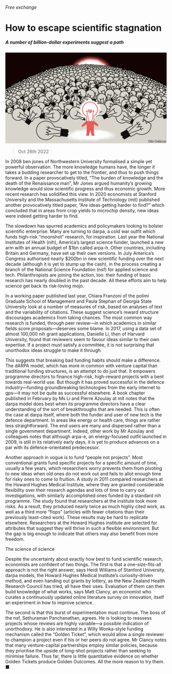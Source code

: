 ###### Free exchange

# How to escape scientific stagnation 

##### A number of billion-dollar experiments suggest a path 

![image](images/20221029_FND000.jpg) 

> Oct 26th 2022 

In 2008 ben jones of Northwestern University formalised a simple yet powerful observation. The more knowledge humans have, the longer it takes a budding researcher to get to the frontier, and thus to push things forward. In a paper provocatively titled, “The burden of knowledge and the death of the Renaissance man”, Mr Jones argued humanity’s growing knowledge would slow scientific progress and thus economic growth. More recent research has solidified this view. In 2020 economists at Stanford University and the Massachusetts Institute of Technology (mit) published another provocatively titled paper, “Are ideas getting harder to find?” which concluded that in areas from crop yields to microchip density, new ideas were indeed getting harder to find.

The slowdown has spurred academics and policymakers looking to bolster scientific enterprise. Many are turning to darpa, a cold war outfit which funds high-risk “moonshot” research, for inspiration. Last year the National Institutes of Health (nih), America’s largest science funder, launched a new arm with an annual budget of $1bn called arpa-h. Other countries, including Britain and Germany, have set up their own versions. In July America’s Congress authorised nearly $200bn in new scientific funding over the next decade (although it is yet to stump up the cash), in the process creating a branch of the National Science Foundation (nsf) for applied science and tech. Philanthropists are joining the action, too: their funding of basic research has nearly doubled in the past decade. All these efforts aim to help science get back its risk-loving mojo. 

In a working paper published last year, Chiara Franzoni of the polimi Graduate School of Management and Paula Stephan of Georgia State University look at a number of measures of risk, based on analyses of text and the variability of citations. These suggest science’s reward structure discourages academics from taking chances. The most common way research is funded, through peer review—in which academics in similar fields score proposals—deserves some blame. In 2017, using a data set of almost 100,000 nih grant applications, Danielle Li, then of Harvard University, found that reviewers seem to favour ideas similar to their own expertise. If a project must satisfy a committee, it is not surprising that unorthodox ideas struggle to make it through.

This suggests that breaking bad funding habits should make a difference. The dARPA model, which has more in common with venture capital than traditional funding structures, is an attempt to do just that. It empowers programme directors to finance high-risk, high-reward projects with a bent towards real-world use. But though it has proved successful in the defence industry—funding groundbreaking technologies from the early internet to gps—it may not be quite as successful elsewhere. A book chapter published in February by Ms Li and Pierre Azoulay at mit notes that the darpa model does best when its programme directors have a clear understanding of the sort of breakthroughs that are needed. This is often the case at darpa itself, where both the funder and user of new tech is the defence department. In areas like energy or health care, things are rather less straightforward. The end users are many and dispersed rather than a single government department. Indeed, other work by Mr Azoulay and colleagues notes that although arpa-e, an energy-focused outfit launched in 2009, is still in its relatively early days, it is yet to produce advances on a par with its defence-orientated predecessor.

Another approach in vogue is to fund “people not projects”. Most conventional grants fund specific projects for a specific amount of time, usually a few years, which researchers worry prevents them from pivoting to new ideas when old ones do not work out and fails to allot enough time for risky ones to come to fruition. A study in 2011 compared researchers at the Howard Hughes Medical Institute, where they are granted considerable flexibility over their research agendas and lots of time to carry out investigations, with similarly accomplished ones funded by a standard nih programme. The study found that researchers at the institute took more risks. As a result, they produced nearly twice as much highly cited work, as well as a third more “flops” (articles with fewer citations than their previously least-cited work). These results may be hard to replicate elsewhere. Researchers at the Howard Hughes institute are selected for attributes that suggest they will thrive in such a flexible environment. But the gap is big enough to indicate that others may also benefit from more freedom.

The science of science

Despite the uncertainty about exactly how best to fund scientific research, economists are confident of two things. The first is that a one-size-fits-all approach is not the right answer, says Heidi Williams of Stanford University. darpa models, the Howard Hughes Medical Institute’s curiosity-driven method, and even handing out grants by lottery, as the New Zealand Health Research Council has tried, all have their uses. Evaluation of them can then build knowledge of what works, says Matt Clancy, an economist who curates a continuously updated online literature survey on innovation, itself an experiment in how to improve science. 

The second is that this burst of experimentation must continue. The boss of the nsf, Sethuraman Panchanathan, agrees. He is looking to reassess projects whose reviews are highly variable—a possible indication of unorthodoxy. He is also interested in a Willy Wonka-style funding mechanism called the “Golden Ticket”, which would allow a single reviewer to champion a project even if his or her peers do not agree. Mr Clancy notes that many venture-capital partnerships employ similar policies, because they prioritise the upside of long-shot projects rather than seeking to minimise failure. Thus far, there is little quantitative evidence on whether Golden Tickets produce Golden Outcomes. All the more reason to try them. ■






